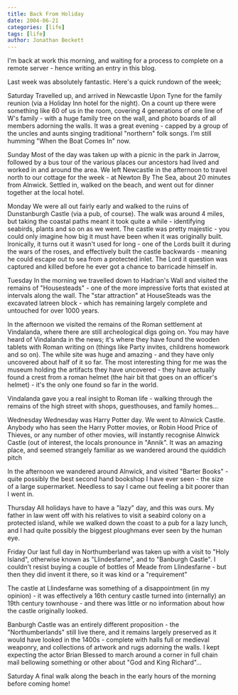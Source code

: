 ```yaml
---
title: Back From Holiday
date: 2004-06-21
categories: [life]
tags: [life]
author: Jonathan Beckett
---
```


I'm back at work this morning, and waiting for a process to complete on a remote server - hence writing an entry in this blog.

Last week was absolutely fantastic. Here's a quick rundown of the week;

Saturday Travelled up, and arrived in Newcastle Upon Tyne for the family reunion (via a Holiday Inn hotel for the night). On a count up there were something like 60 of us in the room, covering 4 generations of one line of W's family - with a huge family tree on the wall, and photo boards of all members adorning the walls. It was a great evening - capped by a group of the uncles and aunts singing traditional "northern" folk songs. I'm still humming "When the Boat Comes In" now.

Sunday Most of the day was taken up with a picnic in the park in Jarrow, followed by a bus tour of the various places our ancestors had lived and worked in and around the area. We left Newcastle in the afternoon to travel north to our cottage for the week - at Newton By The Sea, about 20 minutes from Alnwick. Settled in, walked on the beach, and went out for dinner together at the local hotel.

Monday We were all out fairly early and walked to the ruins of Dunstanburgh Castle (via a pub, of course). The walk was around 4 miles, but taking the coastal paths meant it took quite a while - identifying seabirds, plants and so on as we went. The castle was pretty majestic - you could only imagine how big it must have been when it was originally built. Ironically, it turns out it wasn't used for long - one of the Lords built it during the wars of the roses, and effectively built the castle backwards - meaning he could escape out to sea from a protected inlet. The Lord it question was captured and killed before he ever got a chance to barricade himself in.

Tuesday In the morning we travelled down to Hadrian's Wall and visited the remains of "Housesteads" - one of the more impressive forts that existed at intervals along the wall. The "star attraction" at HouseSteads was the excavated latreen block - which has remaining largely complete and untouched for over 1000 years.

In the afternoon we visited the remains of the Roman settlement at Vindalanda, where there are still archeological digs going on. You may have heard of Vindalanda in the news; it's where they have found the wooden tablets with Roman writing on (things like Party invites, childrens homework and so on). The while site was huge and amazing - and they have only uncovered about half of it so far. The most interesting thing for me was the museum holding the artifacts they have uncovered - they have actually found a crest from a roman helmet (the hair bit that goes on an officer's helmet) - it's the only one found so far in the world.

Vindalanda gave you a real insight to Roman life - walking through the remains of the high street with shops, guesthouses, and family homes...

Wednesday Wednesday was Harry Potter day. We went to Alnwick Castle. Anybody who has seen the Harry Potter movies, or Robin Hood Price of Thieves, or any number of other movies, will instantly recognise Alnwick Castle (out of interest, the locals pronounce in "Annik". It was an amazing place, and seemed strangely familiar as we wandered around the quiddich pitch 

In the afternoon we wandered around Alnwick, and visited "Barter Books" - quite possibly the best second hand bookshop I have ever seen - the size of a large supermarket. Needless to say I came out feeling a bit poorer than I went in.

Thursday All holidays have to have a "lazy" day, and this was ours. My father in law went off with his relatives to visit a seabird colony on a protected island, while we walked down the coast to a pub for a lazy lunch, and I had quite possibly the biggest ploughmans ever seen by the human eye.

Friday Our last full day in Northumberland was taken up with a visit to "Holy Island", otherwise known as "Llindesfarne", and to "Banburgh Castle". I couldn't resist buying a couple of bottles of Meade from Llindesfarne - but then they did invent it there, so it was kind or a "requirement" 

The castle at Llindesfarne was something of a disappointment (in my opinion) - it was effectively a 16th century castle turned into (internally) an 19th century townhouse - and there was little or no information about how the castle originally looked.

Banburgh Castle was an entirely different proposition - the "Northumberlands" still live there, and it remains largely preserved as it would have looked in the 1400s - complete with halls full or medieval weaponry, and collections of artwork and rugs adorning the walls. I kept expecting the actor Brian Blessed to march around a corner in full chain mail bellowing something or other about "God and King Richard"...

Saturday A final walk along the beach in the early hours of the morning before coming home!